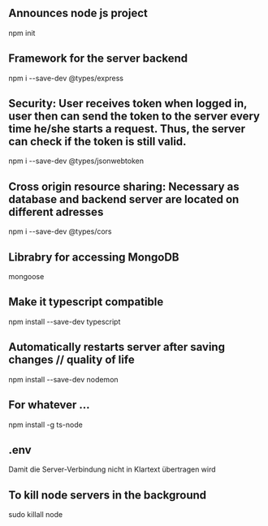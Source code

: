 ## Announces node js project
npm init

## Framework for the server backend
npm i --save-dev @types/express

## Security: User receives token when logged in, user then can send the token to the server every time he/she starts a request. Thus, the server can check if the token is still valid.
npm i --save-dev @types/jsonwebtoken

## Cross origin resource sharing: Necessary as database and backend server are located on different adresses
npm i --save-dev @types/cors

## Librabry for accessing MongoDB
mongoose

## Make it typescript compatible
npm install --save-dev typescript

## Automatically restarts server after saving changes // quality of life
npm install --save-dev nodemon

## For whatever …
npm install -g ts-node

## .env
Damit die Server-Verbindung nicht in Klartext übertragen wird

## To kill node servers in the background
sudo killall node